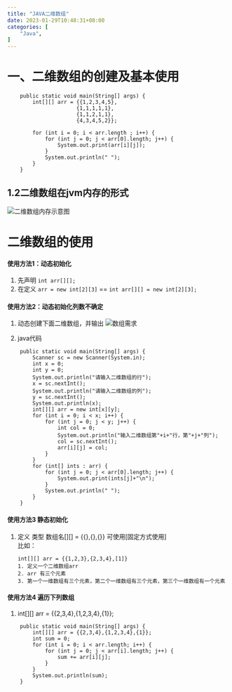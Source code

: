 ```yaml
---
title: "JAVA二维数组"
date: 2023-01-29T10:48:31+08:00
categories: [
    "Java",
]
---
```

# 一、二维数组的创建及基本使用

```
    public static void main(String[] args) {
        int[][] arr = {{1,2,3,4,5},
                      {1,1,1,1,1},
                      {1,1,2,1,1},
                      {4,3,4,5,2}};

        for (int i = 0; i < arr.length ; i++) {
            for (int j = 0; j < arr[0].length; j++) {
                System.out.print(arr[i][j]);
            }
            System.out.println(" ");
        }
    }
```
## 1.2二维数组在jvm内存的形式

![二维数组内存示意图](https://img-blog.csdnimg.cn/becb979b7dc24eff82d83bfc5ce0d44a.png "二维数组内存示意图")

# 二维数组的使用
#### 使用方法1：动态初始化  
1. 先声明 `int arr[][];`    
2. 在定义 `arr = new int[2][3]` == `int arr[][] = new int[2][3];`

#### 使用方法2：动态初始化列数不确定    
1. 动态创建下面二维数组，并输出
![数组需求](https://img-blog.csdnimg.cn/4770bf5a521948f6ae50283f828f5e8e.png "动态二维数组需求")    

2. java代码     
  
```
    public static void main(String[] args) {
        Scanner sc = new Scanner(System.in);
        int x = 0;
        int y = 0;
        System.out.println("请输入二维数组的行");
        x = sc.nextInt();
        System.out.println("请输入二维数组的列");
        y = sc.nextInt();
        System.out.println(x);
        int[][] arr = new int[x][y];
        for (int i = 0; i < x; i++) {
            for (int j = 0; j < y; j++) {
                int col = 0;
                System.out.println("输入二维数组第"+i+"行，第"+j+"列");
                col = sc.nextInt();
                arr[i][j] = col;
            }
        }
        for (int[] ints : arr) {
            for (int j = 0; j < arr[0].length; j++) {
                System.out.print(ints[j]+"\n");
            }
            System.out.println(" ");
        }
    }
```
#### 使用方法3 静态初始化   
1. 定义 类型 数组名[][] = {{},{},{}} 可使用[固定方式使用]   
   比如：
   ```
   int[][] arr = {{1,2,3},{2,3,4},[1]}
   1. 定义一个二维数组arr
   2. arr 有三个元素
   3. 第一个一维数组有三个元素，第二个一维数组有三个元素，第三个一维数组有一个元素
   ```

#### 使用方法4 遍历下列数组     
1. int[][] arr = {{2,3,4},{1,2,3,4},{1}};   
```
    public static void main(String[] args) {
        int[][] arr = {{2,3,4},{1,2,3,4},{1}};
        int sum = 0;
        for (int i = 0; i < arr.length; i++) {
            for (int j = 0; j < arr[i].length; j++) {
                sum += arr[i][j];
            }
        }
        System.out.println(sum);
    }
```
